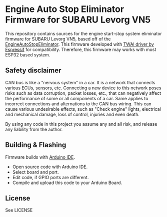 # Engine Auto Stop Eliminator Firmware for SUBARU Levorg VN5

This repository contains sources for the engine start-stop system eliminator firmware for SUBARU Levorg VN5, based off of the [EngineAutoStopEliminator](https://github.com/kz1000a1/EngineAutoStopEliminator).
This firmware developed with [TWAI driver by Espressif](https://docs.espressif.com/projects/esp-idf/en/latest/esp32/api-reference/peripherals/twai.html) for compatibility.
Therefore, this firmware may works with most ESP32 based system.

## Safety disclaimer

CAN bus is like a "nervous system" in a car. It is a network that connects various ECUs, sensors, etc. Connecting a new device to this network poses risks such as data corruption, packet losses, etc., that can negatively affect the performance of some or all components of a car.
Same applies to incorrect connections and alternations to the CAN bus wiring. This can cause various undesirable effects, such as "Check engine" lights, electrical and mechanical damage, loss of control, injuries and even death.

By using any code in this project you assume any and all risk, and release any liability from the author.

## Building & Flashing

Firmware builds with [Arduino IDE](https://www.arduino.cc/en/software). 

- Open source code with Arduino IDE. 
- Select board and port.
- Edit code, if GPIO ports are different.
- Compile and upload this code to your Arduino Board.

## License

See LICENSE
